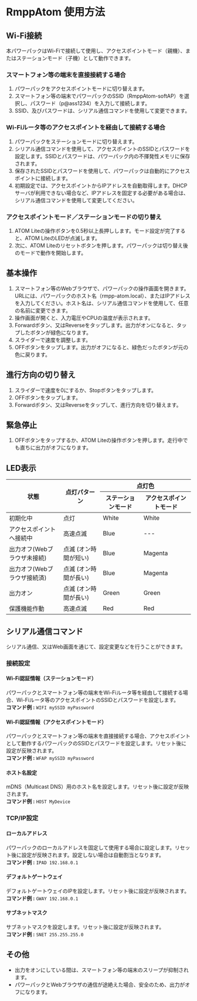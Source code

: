 # RmppAtom 使用方法

## Wi-Fi接続
 本パワーパックはWi-Fiで接続して使用し、アクセスポイントモード（親機）、またはステーションモード（子機）として動作できます。

### スマートフォン等の端末を直接接続する場合
 1. パワーパックをアクセスポイントモードに切り替えます。
 1. スマートフォン等の端末でパワーパックのSSID（RmppAtom-softAP）を選択し、パスワード（p@ass1234）を入力して接続します。
 1. SSID、及びパスワードは、シリアル通信コマンドを使用して変更できます。

### Wi-Fiルータ等のアクセスポイントを経由して接続する場合
 1. パワーパックをステーションモードに切り替えます。
 1. シリアル通信コマンドを使用して、アクセスポイントのSSIDとパスワードを設定します。SSIDとパスワードは、パワーパック内の不揮発性メモリに保存されます。
 1. 保存されたSSIDとパスワードを使用して、パワーパックは自動的にアクセスポイントに接続します。
 1. 初期設定では、アクセスポイントからIPアドレスを自動取得します。DHCPサーバが利用できない場合など、IPアドレスを固定する必要がある場合は、シリアル通信コマンドを使用して変更してください。

### アクセスポイントモード／ステーションモードの切り替え
 1. ATOM Liteの操作ボタンを0.5秒以上長押しします。モード設定が完了すると、ATOM LiteのLEDが点滅します。
 1. 次に、ATOM Liteのリセットボタンを押します。パワーパックは切り替え後のモードで動作を開始します。

## 基本操作
 1. スマートフォン等のWebブラウザで、パワーパックの操作画面を開きます。URLには、パワーパックのホスト名（rmpp-atom.local）、またはIPアドレスを入力してください。ホスト名は、シリアル通信コマンドを使用して、任意の名前に変更できます。
 1. 操作画面が開くと、入力電圧やCPUの温度が表示されます。
 1. Forwardボタン、又はReverseをタップします。出力がオンになると、タップしたボタンが緑色になります。
 1. スライダーで速度を調整します。
 1. OFFボタンをタップします。出力がオフになると、緑色だったボタンが元の色に戻ります。

## 進行方向の切り替え
 1. スライダーで速度を0にするか、Stopボタンをタップします。
 1. OFFボタンをタップします。
 1. Forwardボタン、又はReverseをタップして、進行方向を切り替えます。

## 緊急停止
 1. OFFボタンをタップするか、ATOM Liteの操作ボタンを押します。走行中でも直ちに出力がオフになります。

## LED表示

<table>
	<thead>
		<tr>
			<th rowspan="2">状態</th>
			<th rowspan="2">点灯パターン</th>
			<th colspan="2">点灯色</th>
		</tr><tr>
			<th>ステーションモード</th>
			<th>アクセスポイントモード</th>
		</tr>
	</thead>
	<tbody>
		<tr>
			<td>初期化中</td>
			<td>点灯</td>
			<td>White</td>
			<td>White</td>
		</tr><tr>
			<td>アクセスポイントへ接続中</td>
			<td>高速点滅</td>
			<td>Blue</td>
			<td>---</td>
		</tr><tr>
			<td>出力オフ(Webブラウザ未接続)</td>
			<td>点滅 (オン時間が短い)</td>
			<td>Blue</td>
			<td>Magenta</td>
		</tr><tr>
			<td>出力オフ(Webブラウザ接続済)</td>
			<td>点滅 (オン時間が長い)</td>
			<td>Blue</td>
			<td>Magenta</td>
		</tr><tr>
			<td>出力オン</td>
			<td>点滅 (オン時間が長い)</td>
			<td>Green</td>
			<td>Green</td>
		</tr><tr>
			<td>保護機能作動</td>
			<td>高速点滅</td>
			<td>Red</td>
			<td>Red</td>
		</tr>
	</tbody>
</table>

## シリアル通信コマンド
 シリアル通信、又はWeb画面を通じて、設定変更などを行うことができます。

### 接続設定

#### Wi-Fi認証情報（ステーションモード）
 パワーパックとスマートフォン等の端末をWi-Fiルータ等を経由して接続する場合、Wi-Fiルータ等のアクセスポイントのSSIDとパスワードを設定します。<br/>
 **コマンド例 :** `WIFI mySSID myPassword`

#### Wi-Fi認証情報（アクセスポイントモード）
 パワーパックとスマートフォン等の端末を直接接続する場合、アクセスポイントとして動作するパワーパックのSSIDとパスワードを設定します。リセット後に設定が反映されます。<br/>
 **コマンド例 :** `WFAP mySSID myPassword`

#### ホスト名設定
 mDNS（Multicast DNS）用のホスト名を設定します。リセット後に設定が反映されます。<br/>
 **コマンド例 :** `HOST MyDevice`

### TCP/IP設定

#### ローカルアドレス
 パワーパックのローカルアドレスを固定して使用する場合に設定します。リセット後に設定が反映されます。設定しない場合は自動割当となります。<br/>
 **コマンド例 :** `IPAD 192.168.0.1`

#### デフォルトゲートウェイ
 デフォルトゲートウェイのIPを設定します。リセット後に設定が反映されます。<br/>
 **コマンド例 :** `GWAY 192.168.0.1`

#### サブネットマスク
 サブネットマスクを設定します。リセット後に設定が反映されます。<br/>
 **コマンド例 :** `SNET 255.255.255.0`

## その他
 - 出力をオンにしている間は、スマートフォン等の端末のスリープが抑制されます。
 - パワーパックとWebブラウザの通信が途絶えた場合、安全のため、出力がオフになります。
